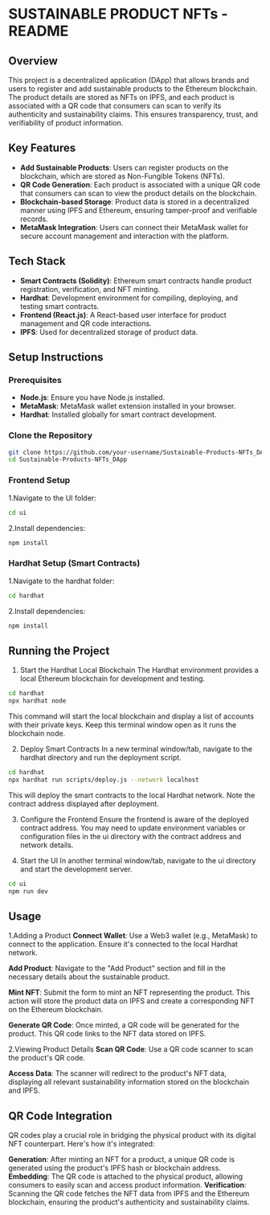 # SUSTAINABLE PRODUCT NFTs - README

## Overview

This project is a decentralized application (DApp) that allows brands and users to register and add sustainable products to the Ethereum blockchain. The product details are stored as NFTs on IPFS, and each product is associated with a QR code that consumers can scan to verify its authenticity and sustainability claims. This ensures transparency, trust, and verifiability of product information.

## Key Features
- **Add Sustainable Products**: Users can register products on the blockchain, which are stored as Non-Fungible Tokens (NFTs).
- **QR Code Generation**: Each product is associated with a unique QR code that consumers can scan to view the product details on the blockchain.
- **Blockchain-based Storage**: Product data is stored in a decentralized manner using IPFS and Ethereum, ensuring tamper-proof and verifiable records.
- **MetaMask Integration**: Users can connect their MetaMask wallet for secure account management and interaction with the platform.

## Tech Stack
- **Smart Contracts (Solidity)**: Ethereum smart contracts handle product registration, verification, and NFT minting.
- **Hardhat**: Development environment for compiling, deploying, and testing smart contracts.
- **Frontend (React.js)**: A React-based user interface for product management and QR code interactions.
- **IPFS**: Used for decentralized storage of product data.


## Setup Instructions

### Prerequisites
- **Node.js**: Ensure you have Node.js installed.
- **MetaMask**: MetaMask wallet extension installed in your browser.
- **Hardhat**: Installed globally for smart contract development.

### Clone the Repository
```bash
git clone https://github.com/your-username/Sustainable-Products-NFTs_DApp.git
cd Sustainable-Products-NFTs_DApp
```
### Frontend Setup
1.Navigate to the UI folder:
```bash
cd ui
```
2.Install dependencies:
```bash
npm install
```
### Hardhat Setup (Smart Contracts)
1.Navigate to the hardhat folder:

```bash
cd hardhat
```
2.Install dependencies:

```bash
npm install
```
## Running the Project
1. Start the Hardhat Local Blockchain
The Hardhat environment provides a local Ethereum blockchain for development and testing.

```bash
cd hardhat
npx hardhat node
```
This command will start the local blockchain and display a list of accounts with their private keys. Keep this terminal window open as it runs the blockchain node.

2. Deploy Smart Contracts
In a new terminal window/tab, navigate to the hardhat directory and run the deployment script.

```bash
cd hardhat
npx hardhat run scripts/deploy.js --network localhost
```
This will deploy the smart contracts to the local Hardhat network. Note the contract address displayed after deployment.

3. Configure the Frontend
Ensure the frontend is aware of the deployed contract address. You may need to update environment variables or configuration files in the ui directory with the contract address and network details.

4. Start the UI
In another terminal window/tab, navigate to the ui directory and start the development server.

```bash
cd ui
npm run dev
```

## Usage
1.Adding a Product
**Connect Wallet**: Use a Web3 wallet (e.g., MetaMask) to connect to the application. Ensure it's connected to the local Hardhat network.

**Add Product**: Navigate to the "Add Product" section and fill in the necessary details about the sustainable product.

**Mint NFT**: Submit the form to mint an NFT representing the product. This action will store the product data on IPFS and create a corresponding NFT on the Ethereum blockchain.

**Generate QR Code**: Once minted, a QR code will be generated for the product. This QR code links to the NFT data stored on IPFS.

2.Viewing Product Details
**Scan QR Code**: Use a QR code scanner to scan the product's QR code.

**Access Data**: The scanner will redirect to the product's NFT data, displaying all relevant sustainability information stored on the blockchain and IPFS.

## QR Code Integration
QR codes play a crucial role in bridging the physical product with its digital NFT counterpart. Here's how it's integrated:

**Generation**: After minting an NFT for a product, a unique QR code is generated using the product's IPFS hash or blockchain address.
**Embedding**: The QR code is attached to the physical product, allowing consumers to easily scan and access product information.
**Verification**: Scanning the QR code fetches the NFT data from IPFS and the Ethereum blockchain, ensuring the product's authenticity and sustainability claims.


